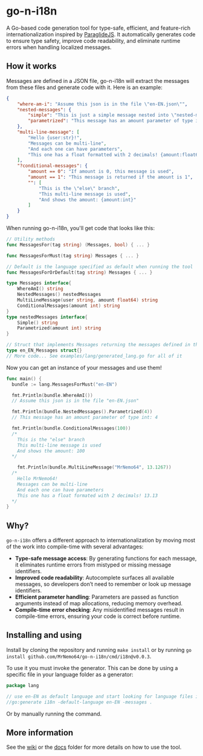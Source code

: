 # go-n-i18n

A Go-based code generation tool for type-safe, efficient, and feature-rich internationalization inspired by [ParaglideJS](https://inlang.com/m/gerre34r/library-inlang-paraglideJs). It automatically generates code to ensure type safety, improve code readability, and eliminate runtime errors when handling localized messages.

## How it works

Messages are defined in a JSON file,
go-n-i18n will extract the messages from these files and generate code with it.
Here is an example:

```JSON
{
    "where-am-i": "Assume this json is in the file \"en-EN.json\"",
    "nested-messages": {
        "simple": "This is just a simple message nested into \"nested-messages\"",
        "parametrized": "This message has an amount parameter of type int: {amount:int}"
    },
    "multi-line-message": [
        "Hello {user:str}!",
        "Messages can be multi-line",
        "And each one can have parameters",
        "This one has a float formatted with 2 decimals! {amount:float64:.2f}"
    ],
    "?conditional-messages": {
        "amount == 0": "If amount is 0, this message is used",
        "amount == 1": "This message is returned if the amount is 1",
        "": [
            "This is the \"else\" branch",
            "This multi-line message is used",
            "And shows the amount: {amount:int}"
        ]
    }
}
```

When running go-n-i18n, you'll get code that looks like this:

```go
// Utility methods
func MessagesFor(tag string) (Messages, bool) { ... }

func MessagesForMust(tag string) Messages { ... }

// Default is the language specified as default when running the tool
func MessagesForOrDefault(tag string) Messages { ... }

type Messages interface{
    WhereAmI() string
    NestedMessages() nestedMessages
    MultiLineMessage(user string, amount float64) string
    ConditionalMessages(amount int) string
}
type nestedMessages interface{
    Simple() string
    Parametrized(amount int) string
}

// Struct that implements Messages returning the messages defined in the language file
type en_EN_Messages struct{}
// More code... See examples/lang/generated_lang.go for all of it
```

Now you can get an instance of your messages and use them!

```go
func main() {
  bundle := lang.MessagesForMust("en-EN")

  fmt.Println(bundle.WhereAmI())
  // Assume this json is in the file "en-EN.json"

  fmt.Println(bundle.NestedMessages().Parametrized(4))
  // This message has an amount parameter of type int: 4

  fmt.Println(bundle.ConditionalMessages(100))
  /*
    This is the "else" branch
    This multi-line message is used
    And shows the amount: 100
  */

    fmt.Println(bundle.MultiLineMessage("MrNemo64", 13.1267))
  /*
    Hello MrNemo64!
    Messages can be multi-line
    And each one can have parameters
    This one has a float formated with 2 decimals! 13.13
  */
}
```

## Why?

`go-n-i18n` offers a different approach to internationalization by moving most of the work into compile-time with several advantages:

- **Type-safe message access**: By generating functions for each message, it eliminates runtime errors from mistyped or missing message identifiers.
- **Improved code readability**: Autocomplete surfaces all available messages, so developers don’t need to remember or look up message identifiers.
- **Efficient parameter handling**: Parameters are passed as function arguments instead of map allocations, reducing memory overhead.
- **Compile-time error checking**: Any misidentified messages result in compile-time errors, ensuring your code is correct before runtime.

## Installing and using

Install by cloning the repository and running `make install` or by running `go install github.com/MrNemo64/go-n-i18n/cmd/i18n@v0.0.3`.

To use it you must invoke the generator. This can be done by using a specific file in your language folder as a generator:

```go
package lang

// use en-EN as default language and start looking for language files in the current directory
//go:generate i18n -default-language en-EN -messages .
```

Or by manually running the command.

## More information

See the [wiki](https://github.com/MrNemo64/go-n-i18n/wiki) or the [docs](https://github.com/MrNemo64/go-n-i18n/tree/main/docs) folder for more details on how to use the tool.
